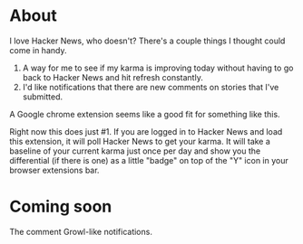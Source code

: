 About
=====

I love Hacker News, who doesn't? There's a couple things I thought could come in handy. 

1. A way for me to see if my karma is improving today without having to go back to Hacker News and hit refresh constantly. 
2. I'd like notifications that there are new comments on stories that I've submitted. 

A Google chrome extension seems like a good fit for something like this. 

Right now this does just #1. If you are logged in to Hacker News and load this extension, it will poll Hacker News to get your karma. It will take a baseline of your current karma just once per day and show you the differential (if there is one) as a little "badge" on top of the "Y" icon in your browser extensions bar. 

Coming soon
===========

The comment Growl-like notifications.